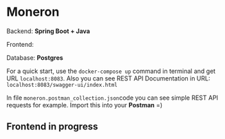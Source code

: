 <h1>Moneron</h1>


<p>Backend: <strong>Spring Boot + Java</strong></p>
<p>Frontend: <strong></strong></p>
<p>Database: <strong>Postgres</strong></p>


<p>For a quick start, use the <code>docker-compose up</code> command in terminal
and get URL <code>localhost:8083</code>. Also you can see REST API Documentation in URL: 
<code>localhost:8083/swagger-ui/index.html</code></p>

<p>In file <code>moneron.postman_collection.json</code>code you can see 
simple REST API requests for example. Import this into your <strong>Postman</strong> =)</p>

<h2>Frontend in progress</h2>